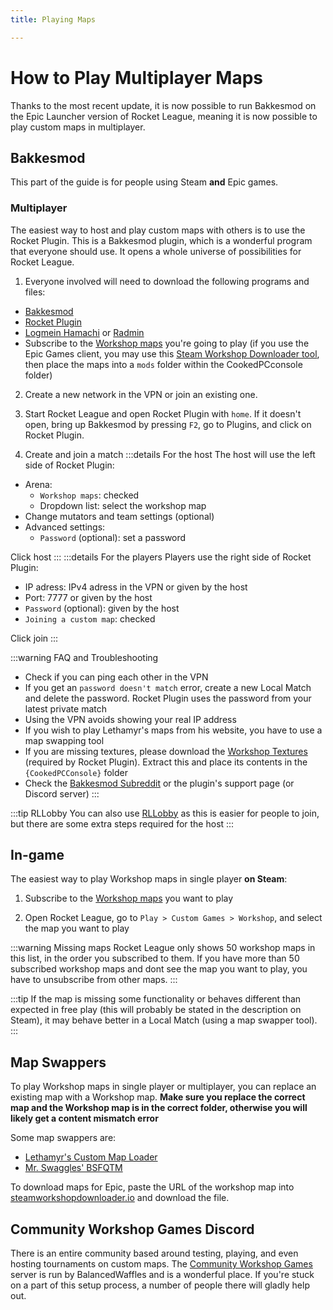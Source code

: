 ```yaml
---
title: Playing Maps

---
```

# How to Play Multiplayer Maps

Thanks to the most recent update, it is now possible to run Bakkesmod on the Epic Launcher version of Rocket League, meaning it is now possible to play custom maps in multiplayer.

## Bakkesmod

This part of the guide is for people using Steam **and** Epic games.

### Multiplayer

The easiest way to host and play custom maps with others is to use the Rocket Plugin. This is a Bakkesmod plugin, which is a wonderful program that everyone should use. It opens a whole universe of possibilities for Rocket League.

1. Everyone involved will need to download the following programs and files:

* [Bakkesmod](https://www.bakkesmod.com/)
* [Rocket Plugin](https://bakkesplugins.com/plugins/view/26)
* [Logmein Hamachi](https://vpn.net) or [Radmin](http://www.radmin-vpn.com/)
* Subscribe to the [Workshop maps](https://steamcommunity.com/workshop/browse/?appid=252950) you're going to play (if you use the Epic Games client, you may use this [Steam Workshop Downloader tool](https://steamworkshopdownloader.io/), then place the maps into a `mods` folder within the CookedPCconsole folder)

2. Create a new network in the VPN or join an existing one.

3. Start Rocket League and open Rocket Plugin with `home`. If it doesn't open, bring up Bakkesmod by pressing `F2`, go to Plugins, and click on Rocket Plugin.

4. Create and join a match
:::details For the host
The host will use the left side of Rocket Plugin:

* Arena:
  * `Workshop maps`: checked
  * Dropdown list: select the workshop map
* Change mutators and team settings (optional)
* Advanced settings:
  * `Password` (optional): set a password

Click host
:::
:::details For the players
Players use the right side of Rocket Plugin:

* IP adress: IPv4 adress in the VPN or given by the host
* Port: 7777 or given by the host
* `Password` (optional): given by the host
* `Joining a custom map`: checked

Click join
:::

:::warning FAQ and Troubleshooting

* Check if you can ping each other in the VPN
* If you get an `password doesn't match` error, create a new Local Match and delete the password. Rocket Plugin uses the password from your latest private match
* Using the VPN avoids showing your real IP address
* If you wish to play Lethamyr's maps from his website, you have to use a map swapping tool
* If you are missing textures, please download the [Workshop Textures](https://drive.google.com/drive/folders/1fvMMw0jGkkGr0fZpme9tWlwD3hC5LX0W) (required by Rocket Plugin). Extract this and place its contents in the `{CookedPCConsole}` folder
* Check the [Bakkesmod Subreddit](https://www.reddit.com/r/bakkesmod) or the plugin's support page (or Discord server)
:::

:::tip RLLobby
You can also use [RLLobby](https://bakkesplugins.com/plugins/view/82) as this is easier for people to join, but there are some extra steps required for the host
:::

## In-game

The easiest way to play Workshop maps in single player **on Steam**:

1. Subscribe to the [Workshop maps](https://steamcommunity.com/workshop/browse/?appid=252950&browsesort=trend&section=readytouseitems) you want to play

2. Open Rocket League, go to `Play > Custom Games > Workshop`, and select the map you want to play

:::warning Missing maps
Rocket League only shows 50 workshop maps in this list, in the order you subscribed to them. If you have more than 50 subscribed workshop maps and dont see the map you want to play, you have to unsubscribe from other maps.
:::

:::tip
If the map is missing some functionality or behaves different than expected in free play (this will probably be stated in the description on Steam), it may behave better in a Local Match (using a map swapper tool).
:::

## Map Swappers

To play Workshop maps in single player or multiplayer, you can replace an existing map with a Workshop map. **Make sure you replace the correct map and the Workshop map is in the correct folder, otherwise you will likely get a content mismatch error**  

Some map swappers are:

* [Lethamyr's Custom Map Loader](https://lethamyr.com/set-up-custom-maps)
* [Mr. Swaggles' BSFQTM](../../essential/05_project_setup.md#batch-script-for-quickly-testing-maps-bsfqtm)

To download maps for Epic, paste the URL of the workshop map into [steamworkshopdownloader.io](https://steamworkshopdownloader.io/) and download the file.

## Community Workshop Games Discord

There is an entire community based around testing, playing, and even hosting tournaments on custom maps. The [Community Workshop Games](https://discord.gg/WNfN5ky) server is run by BalancedWaffles and is a wonderful place. If you're stuck on a part of this setup process, a number of people there will gladly help out.
